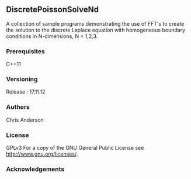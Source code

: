 ## DiscretePoissonSolveNd

A collection of sample programs demonstrating the use of FFT's to create the solution to the discrete Laplace equation with homogeneous boundary conditions in N-dimensions, N = 1,2,3.


### Prerequisites
C++11
### Versioning
Release : 17.11.12
### Authors
Chris Anderson
### License
GPLv3  For a copy of the GNU General Public License see <http://www.gnu.org/licenses/>.
### Acknowledgements



